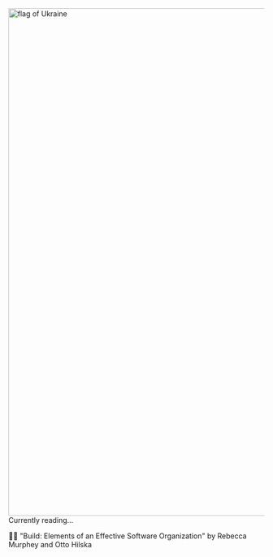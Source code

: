 <img alt="flag of Ukraine" src="https://github.com/iosonja/iosonja/blob/main/ukraine.jpg" width="1000">
Currently reading...

👩‍💻 "Build: Elements of an Effective Software Organization" by Rebecca Murphey and Otto Hilska
